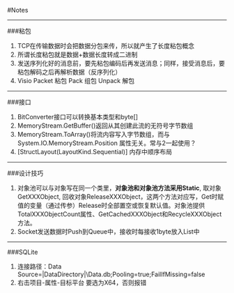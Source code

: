 ﻿#Notes


---

###粘包
 1. TCP在传输数据时会把数据分包来传，所以就产生了长度粘包概念
 2. 所谓长度粘包就是数据+数据长度转成二进制
 3. 发送序列化好的消息前，要先粘包编码后再发送消息；同样，接受消息后，要粘包解码之后再解析数据（反序列化）
 4. Visio Packet  粘包
    Pack          组包
    Unpack        解包


---

###接口
1. BitConverter接口可以转换基本类型和byte[]
2. MemoryStream.GetBuffer()返回从其创建此流的无符号字节数组
3. MemoryStream.ToArray()将流内容写入字节数组，而与 System.IO.MemoryStream.Position 属性无关。常与2一起使用？
4. [StructLayout(LayoutKind.Sequential)] 内存中顺序布局

---

###设计技巧
1. 对象池可以与对象写在同一个类里，**对象池和对象池方法采用Static**, 取对象GetXXXObject, 回收对象ReleaseXXXObject，这两个方法对应写，Get时赋值的变量（通过传参）Release时全部置空或恢复默认值。对象池提供TotalXXXObjectCount属性、GetCachedXXXObject和RecycleXXXObject方法。
2. Socket发送数据时Push到Queue中，接收时每接收1byte放入List<byte>中

---

###SQLite
1. 连接路径：Data Source=|DataDirectory|\Data.db;Pooling=true;FailIfMissing=false
2. 右击项目-属性-目标平台 要选为X64，否则报错


